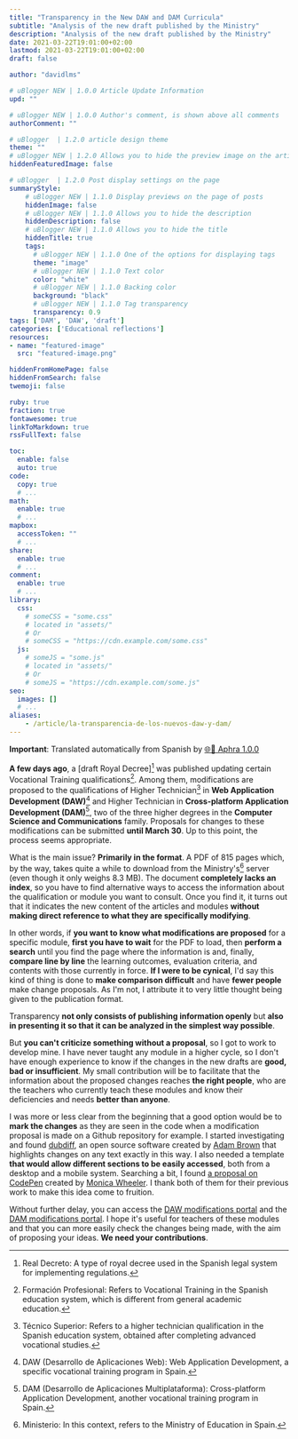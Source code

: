 ```yaml
---
title: "Transparency in the New DAW and DAM Curricula"
subtitle: "Analysis of the new draft published by the Ministry"
description: "Analysis of the new draft published by the Ministry"
date: 2021-03-22T19:01:00+02:00
lastmod: 2021-03-22T19:01:00+02:00
draft: false

author: "davidlms"

# uBlogger NEW | 1.0.0 Article Update Information
upd: ""

# uBlogger NEW | 1.0.0 Author's comment, is shown above all comments
authorComment: ""

# uBlogger  | 1.2.0 article design theme
theme: ""
# uBlogger NEW | 1.2.0 Allows you to hide the preview image on the article page
hiddenFeaturedImage: false

# uBlogger  | 1.2.0 Post display settings on the page
summaryStyle:
    # uBlogger NEW | 1.1.0 Display previews on the page of posts
    hiddenImage: false
    # uBlogger NEW | 1.1.0 Allows you to hide the description
    hiddenDescription: false
    # uBlogger NEW | 1.1.0 Allows you to hide the title
    hiddenTitle: true
    tags:
      # uBlogger NEW | 1.1.0 One of the options for displaying tags
      theme: "image"
      # uBlogger NEW | 1.1.0 Text color
      color: "white"
      # uBlogger NEW | 1.1.0 Backing color
      background: "black"
      # uBlogger NEW | 1.1.0 Tag transparency
      transparency: 0.9
tags: ['DAM', 'DAW', 'draft']
categories: ['Educational reflections']
resources:
- name: "featured-image"
  src: "featured-image.png"

hiddenFromHomePage: false
hiddenFromSearch: false
twemoji: false

ruby: true
fraction: true
fontawesome: true
linkToMarkdown: true
rssFullText: false

toc:
  enable: false
  auto: true
code:
  copy: true
  # ...
math:
  enable: true
  # ...
mapbox:
  accessToken: ""
  # ...
share:
  enable: true
  # ...
comment:
  enable: true
  # ...
library:
  css:
    # someCSS = "some.css"
    # located in "assets/"
    # Or
    # someCSS = "https://cdn.example.com/some.css"
  js:
    # someJS = "some.js"
    # located in "assets/"
    # Or
    # someJS = "https://cdn.example.com/some.js"
seo:
  images: []
  # ...
aliases:
    - /article/la-transparencia-de-los-nuevos-daw-y-dam/
---
```

**Important**: Translated automatically from Spanish by [🌐💬 Aphra 1.0.0](https://github.com/DavidLMS/aphra)

**A few days ago**, a [draft Royal Decree][^1] was published updating certain Vocational Training qualifications[^2]. Among them, modifications are proposed to the qualifications of Higher Technician[^3] in **Web Application Development (DAW)**[^4] and Higher Technician in **Cross-platform Application Development (DAM)**[^5], two of the three higher degrees in the **Computer Science and Communications** family. Proposals for changes to these modifications can be submitted **until March 30**. Up to this point, the process seems appropriate.

What is the main issue? **Primarily in the format**. A PDF of 815 pages which, by the way, takes quite a while to download from the Ministry's[^6] server (even though it only weighs 8.3 MB). The document **completely lacks an index**, so you have to find alternative ways to access the information about the qualification or module you want to consult. Once you find it, it turns out that it indicates the new content of the articles and modules **without making direct reference to what they are specifically modifying**.

In other words, if **you want to know what modifications are proposed** for a specific module, **first you have to wait** for the PDF to load, then **perform a search** until you find the page where the information is and, finally, **compare line by line** the learning outcomes, evaluation criteria, and contents with those currently in force. **If I were to be cynical**, I'd say this kind of thing is done to **make comparison difficult** and have **fewer people** make change proposals. As I'm not, I attribute it to very little thought being given to the publication format.

Transparency **not only consists of publishing information openly** but **also in presenting it so that it can be analyzed in the simplest way possible**.

But **you can't criticize something without a proposal**, so I got to work to develop mine. I have never taught any module in a higher cycle, so I don't have enough experience to know if the changes in the new drafts are **good, bad or insufficient**. My small contribution will be to facilitate that the information about the proposed changes reaches **the right people**, who are the teachers who currently teach these modules and know their deficiencies and needs **better than anyone**.

I was more or less clear from the beginning that a good option would be to **mark the changes** as they are seen in the code when a modification proposal is made on a Github repository for example. I started investigating and found [dubdiff](http://dubdiff.com), an open source software created by [Adam Brown](https://adamarthurryan.com/) that highlights changes on any text exactly in this way. I also needed a template **that would allow different sections to be easily accessed**, both from a desktop and a mobile system. Searching a bit, I found [a proposal on CodePen](https://codepen.io/frogmcw/pen/deqRwa) created by [Monica Wheeler](https://www.linkedin.com/in/monicacwheeler/). I thank both of them for their previous work to make this idea come to fruition.

Without further delay, you can access the [DAW modifications portal](https://davidlms.github.io/ArchivosBlog/BorradorDAW2021/index.html) and the [DAM modifications portal](https://davidlms.github.io/ArchivosBlog/BorradorDAM2021/index.html). I hope it's useful for teachers of these modules and that you can more easily check the changes being made, with the aim of proposing your ideas. **We need your contributions**.

[^1]: Real Decreto: A type of royal decree used in the Spanish legal system for implementing regulations.
[^2]: Formación Profesional: Refers to Vocational Training in the Spanish education system, which is different from general academic education.
[^3]: Técnico Superior: Refers to a higher technician qualification in the Spanish education system, obtained after completing advanced vocational studies.
[^4]: DAW (Desarrollo de Aplicaciones Web): Web Application Development, a specific vocational training program in Spain.
[^5]: DAM (Desarrollo de Aplicaciones Multiplataforma): Cross-platform Application Development, another vocational training program in Spain.
[^6]: Ministerio: In this context, refers to the Ministry of Education in Spain.